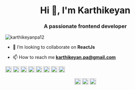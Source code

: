 <h1 align="center">Hi 👋, I'm Karthikeyan</h1>
<h3 align="center">A passionate frontend developer</h3>
<p align="left"> <img src="https://komarev.com/ghpvc/?username=karthikeyanpa12" alt="karthikeyanpa12" /> </p>

- 👯 I’m looking to collaborate on **ReactJs**

- 📫 How to reach me **karthikeyan.pa@gmail.com**

<p align="left"><img src="https://konpa.github.io/devicon/devicon.git/icons/react/react-original-wordmark.svg" alt="react" width="20" height="20"/> <img src="https://konpa.github.io/devicon/devicon.git/icons/bootstrap/bootstrap-plain.svg" alt="bootstrap" width="20" height="20"/> <img src="https://konpa.github.io/devicon/devicon.git/icons/css3/css3-original-wordmark.svg" alt="css3" width="20" height="20"/> <img src="https://konpa.github.io/devicon/devicon.git/icons/gulp/gulp-plain.svg" alt="gulp" width="20" height="20"/> <img src="https://konpa.github.io/devicon/devicon.git/icons/html5/html5-original-wordmark.svg" alt="html5" width="20" height="20"/> <img src="https://konpa.github.io/devicon/devicon.git/icons/javascript/javascript-original.svg" alt="javascript" width="20" height="20"/> <img src="https://konpa.github.io/devicon/devicon.git/icons/sass/sass-original.svg" alt="sass" width="20" height="20"/> <img src="https://konpa.github.io/devicon/devicon.git/icons/nodejs/nodejs-original-wordmark.svg" alt="nodejs" width="20" height="20"/></p><p align="center">
<a href="https://twitter.com/@keyan12" target="blank"><img align="center" src="https://cdn.jsdelivr.net/npm/simple-icons@3.0.1/icons/twitter.svg" alt="@keyan12" height="20" width="20" /></a>
<a href="https://linkedin.com/in/karthikeyan-annamalai-82592523" target="blank"><img align="center" src="https://cdn.jsdelivr.net/npm/simple-icons@3.0.1/icons/linkedin.svg" alt="karthikeyan-annamalai-82592523" height="20" width="20" /></a>
<a href="https://fb.com/karthikeyan.pa.7" target="blank"><img align="center" src="https://cdn.jsdelivr.net/npm/simple-icons@3.0.1/icons/facebook.svg" alt="karthikeyan.pa.7" height="20" width="20" /></a>
</p>
